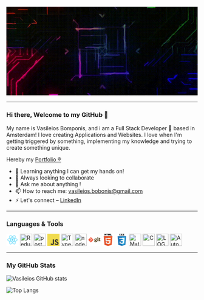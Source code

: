 ![ colorful Tech ](chain.gif) [](chain.gif)

---

### Hi there, Welcome to my GitHub 👋

My name is Vasileios Bomponis, and i am a Full Stack Developer 🚀 based in Amsterdam! I love creating Applications and Websites. I love when I'm getting triggered by something, implementing my knowledge and trying to create something unique.

Hereby my [Portfolio ®](https://vasileiosbomponis.netlify.app/)

- 🌱 Learning anything I can get my hands on!
- 👯 Always looking to collaborate
- 💬 Ask me about anything !
- 📫 How to reach me: vasileios.bobonis@gmail.com
- ⚡ Let's connect – [LinkedIn](https://www.linkedin.com/in/vasileios-bomponis-a20673121/)

---

### Languages & Tools

<p style='align:left'>
<img height='32' width='32' title='react.js' src='https://raw.githubusercontent.com/github/explore/80688e429a7d4ef2fca1e82350fe8e3517d3494d/topics/react/react.png'>
<img height='32' width='32' title='Redux' src='https://seeklogo.com/images/R/redux-logo-9CA6836C12-seeklogo.com.png'>
<img height='32' width='32' title='postgreSQL' src='https://user-images.githubusercontent.com/31222514/155521312-96e008ba-1d5e-409f-aaec-ca229ca275c6.jpeg'>
<img height='32' width='32' title='JavaScript'src='https://raw.githubusercontent.com/github/explore/80688e429a7d4ef2fca1e82350fe8e3517d3494d/topics/javascript/javascript.png'>
<img height='32' width='32' title='TypeScript' src='https://user-images.githubusercontent.com/31222514/149813300-65804694-d3ea-4e31-955d-dbc47229a82d.png'>
<img height='32' width='32' title='node.js' src='https://user-images.githubusercontent.com/31222514/149943049-95f0909a-9c2b-4fae-bd04-647d531dd10d.png'>
<img height='32' width='32' title='git' src='https://raw.githubusercontent.com/github/explore/80688e429a7d4ef2fca1e82350fe8e3517d3494d/topics/git/git.png'>
<img height='32' width='32' title= 'HTML5' src='https://raw.githubusercontent.com/github/explore/80688e429a7d4ef2fca1e82350fe8e3517d3494d/topics/html/html.png'>
<img height='32' width='32' title= 'CSS3' src='https://raw.githubusercontent.com/github/explore/80688e429a7d4ef2fca1e82350fe8e3517d3494d/topics/css/css.png'>
<img height='32' width='32' title= 'MatLab'src='https://upload.wikimedia.org/wikipedia/commons/thumb/2/21/Matlab_Logo.png/667px-Matlab_Logo.png'>
<img height='32' width='32' title= 'C'src='https://upload.wikimedia.org/wikipedia/commons/thumb/1/18/C_Programming_Language.svg/1200px-C_Programming_Language.svg.png'>
<img height='32' width='32' title= 'LOGO PLC'src='https://logos-download.com/wp-content/uploads/2016/02/Siemens_logo_blue.svg'>
<img height='32' width='32' title='AutoCad' src='https://logodix.com/logo/635166.png'>
</p>

---

### My GitHub Stats

![Vasileios GitHub stats](https://github-readme-stats.vercel.app/api?username=Vasileios1314&show_icons=true&theme=radical)

![Top Langs](https://github-readme-stats.vercel.app/api/top-langs/?username=Vasileios1314&layout=compact&show_icons=true&theme=radical)

